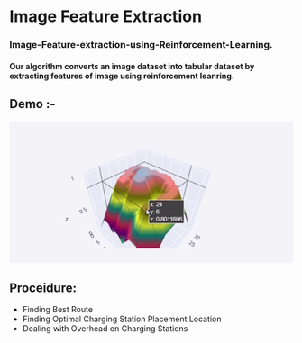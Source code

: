 # Image Feature Extraction
<h3>Image-Feature-extraction-using-Reinforcement-Learning.</h3>
<h4>Our algorithm converts an image dataset into tabular dataset by extracting features of image using reinforcement leanring.</h4>

<h2>Demo :-</h1>
<p></p>
<img src="resources/demo.gif" />

## Proceidure: 
 * Finding Best Route
 * Finding Optimal Charging Station Placement Location
 * Dealing with Overhead on Charging Stations
